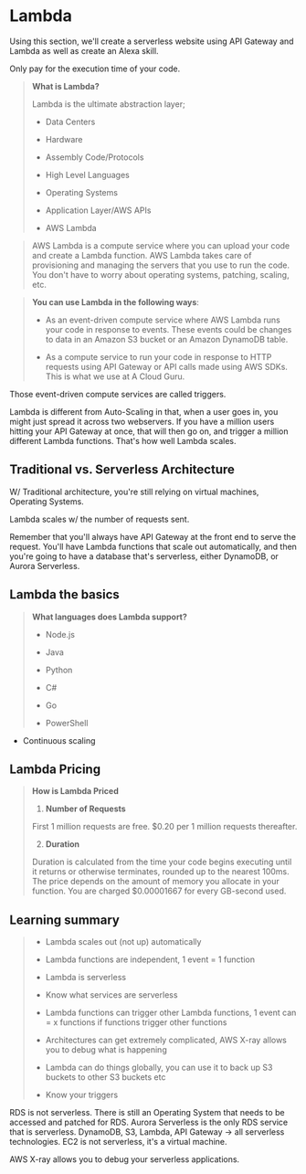 # Lambda

Using this section, we'll create a serverless website using API Gateway and Lambda as well as create an Alexa skill.

Only pay for the execution time of your code.

> **What is Lambda?**
>
> Lambda is the ultimate abstraction layer;
>
> * Data Centers
>
> * Hardware
>
> * Assembly Code/Protocols
>
> * High Level Languages
>
> * Operating Systems
>
> * Application Layer/AWS APIs
>
> * AWS Lambda

> AWS Lambda is a compute service where you can upload your code and create a Lambda function. AWS Lambda takes care of provisioning and managing the servers that you use to run the code. You don't have to worry about operating systems, patching, scaling, etc.

> **You can use Lambda in the following ways**:
>
> * As an event-driven compute service where AWS Lambda runs your code in response to events. These events could be changes to data in an Amazon S3 bucket or an Amazon DynamoDB table.
>
> * As a compute service to run your code in response to HTTP requests using API Gateway or API calls made using AWS SDKs. This is what we use at A Cloud Guru.

Those event-driven compute services are called triggers.

Lambda is different from Auto-Scaling in that, when a user goes in, you might just spread it across two webservers. If you have a million users hitting your API Gateway at once, that will then go on, and trigger a million different Lambda functions. That's how well Lambda scales.

## Traditional vs. Serverless Architecture

W/ Traditional architecture, you're still relying on virtual machines, Operating Systems.

Lambda scales w/ the number of requests sent.

Remember that you'll always have API Gateway at the front end to serve the request. You'll have Lambda functions that scale out automatically, and then you're going to have a database that's serverless, either DynamoDB, or Aurora Serverless.

## Lambda the basics

> **What languages does Lambda support?**
>
> * Node.js
>
> * Java
>
> * Python
>
> * C#
>
> * Go
>
> * PowerShell

* Continuous scaling

## Lambda Pricing

> **How is Lambda Priced**
>
> 1. **Number of Requests**
>
>   First 1 million requests are free. $0.20 per 1 million requests thereafter.
>
> 2. **Duration**
>
>   Duration is calculated from the time your code begins executing until it returns or otherwise terminates, rounded up to the nearest 100ms. The price depends on the amount of memory you allocate in your function. You are charged $0.00001667 for every GB-second used.

## Learning summary

> * Lambda scales out (not up) automatically
>
> * Lambda functions are independent, 1 event = 1 function
>
> * Lambda is serverless
>
> * Know what services are serverless
>
> * Lambda functions can trigger other Lambda functions, 1 event can = x functions if functions trigger other functions
>
> * Architectures can get extremely complicated, AWS X-ray allows you to debug what is happening
>
> * Lambda can do things globally, you can use it to back up S3 buckets to other S3 buckets etc
>
> * Know your triggers

RDS is not serverless. There is still an Operating System that needs to be accessed and patched for RDS. Aurora Serverless is the only RDS service that is serverless. DynamoDB, S3, Lambda, API Gateway → all serverless technologies. EC2 is not serverless, it's a virtual machine.

AWS X-ray allows you to debug your serverless applications.
